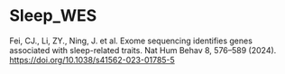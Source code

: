 # Sleep_WES
Fei, CJ., Li, ZY., Ning, J. et al. Exome sequencing identifies genes associated with sleep-related traits. Nat Hum Behav 8, 576–589 (2024). https://doi.org/10.1038/s41562-023-01785-5
